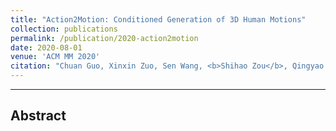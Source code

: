 ```yaml
---
title: "Action2Motion: Conditioned Generation of 3D Human Motions"
collection: publications
permalink: /publication/2020-action2motion
date: 2020-08-01
venue: 'ACM MM 2020'
citation: "Chuan Guo, Xinxin Zuo, Sen Wang, <b>Shihao Zou</b>, Qingyao Sun, Annan Deng, Minglun Gong, Li Cheng. In Proceedings of the 28th ACM International Conference on Multimedia (MM '20)."
---
```

---
## Abstract


